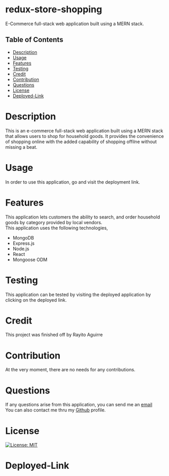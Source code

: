 # redux-store-shopping
E-Commerce full-stack web application built using a MERN stack.

## Table of Contents
- [Description](#description)
- [Usage](#usage)
- [Features](#features)
- [Testing](#testing)
- [Credit](#credit)
- [Contribution](#contribution)
- [Questions](#questions)
- [License](#license)
- [Deployed-Link](#deployed-link)

# Description
This is an e-commerce full-stack web application built using a MERN stack that allows users to shop for household goods. It provides the convenience of shopping online with the added capability of shopping offilne without missing a beat.

# Usage
In order to use this application, go and visit the deployment link.
# Features
This application lets customers the ability to search, and order household goods by category provided by local vendors. <br>
This application uses the following technologies, <br>
- MongoDB
- Express.js
- Node.js
- React
- Mongoose ODM

# Testing
This application can be tested by visiting the deployed application by clicking on the deployed link. 
# Credit
This project was finished off by Rayito Aguirre
# Contribution
At the very moment, there are no needs for any contributions.
# Questions
If any questions arise from this application, you can send me an [email](rayito.aguirre94@gmail.com)<br>
You can also contact me thru my [Github](https:github.com/itsrayito) profile.
# License
[![License: MIT](https://img.shields.io/badge/License-MIT-yellow.svg)](https://opensource.org/license/MIT)
# Deployed-Link
